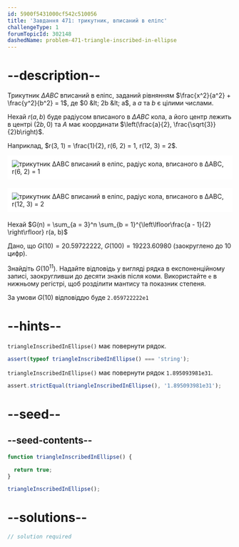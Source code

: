 ```yaml
---
id: 5900f5431000cf542c510056
title: 'Завдання 471: трикутник, вписаний в еліпс'
challengeType: 1
forumTopicId: 302148
dashedName: problem-471-triangle-inscribed-in-ellipse
---
```


# --description--

Трикутник $ΔABC$ вписаний в еліпс, заданий рівнянням $\frac{x^2}{a^2} + \frac{y^2}{b^2} = 1$, де $0 &lt; 2b &lt; a$, а $a$ та $b$ є цілими числами.

Нехай $r(a, b)$ буде радіусом вписаного в $ΔABC$ кола, а його центр лежить в центрі $(2b, 0)$ та $A$ має координати $\left(\frac{a}{2}, \frac{\sqrt{3}}{2}b\right)$.

Наприклад, $r(3, 1) = \frac{1}{2}, r(6, 2) = 1, r(12, 3) = 2$.

<img alt="трикутник ΔABC вписаний в еліпс, радіус кола, вписаного в ΔABC, r(6, 2) = 1" src="https://cdn.freecodecamp.org/curriculum/project-euler/triangle-inscribed-in-ellipse-1.png" style="background-color: white; padding: 10px; display: block; margin-right: auto; margin-left: auto; margin-bottom: 1.2rem;" />

<img alt="трикутник ΔABC вписаний в еліпс, радіус кола, вписаного в ΔABC, r(12, 3) = 2" src="https://cdn.freecodecamp.org/curriculum/project-euler/triangle-inscribed-in-ellipse-2.png" style="background-color: white; padding: 10px; display: block; margin-right: auto; margin-left: auto; margin-bottom: 1.2rem;" />

Нехай $G(n) = \sum_{a = 3}^n \sum_{b = 1}^{\left\lfloor\frac{a - 1}{2} \right\rfloor} r(a, b)$

Дано, що $G(10) = 20.59722222$, $G(100) = 19223.60980$ (заокруглено до 10 цифр).

Знайдіть $G({10}^{11})$. Надайте відповідь у вигляді рядка в експоненційному записі, заокругливши до десяти знаків після коми. Використайте `e` в нижньому регістрі, щоб розділити мантису та показник степеня.

За умови $G(10)$ відповіддю буде `2.059722222e1`

# --hints--

`triangleInscribedInEllipse()` має повернути рядок.

```js
assert(typeof triangleInscribedInEllipse() === 'string');
```

`triangleInscribedInEllipse()` має повернути рядок `1.895093981e31`.

```js
assert.strictEqual(triangleInscribedInEllipse(), '1.895093981e31');
```

# --seed--

## --seed-contents--

```js
function triangleInscribedInEllipse() {

  return true;
}

triangleInscribedInEllipse();
```

# --solutions--

```js
// solution required
```
